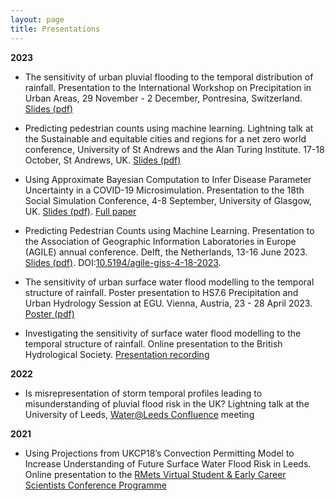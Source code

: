 ```yaml
---
layout: page
title: Presentations
---
```


**2023**
  * The sensitivity of urban pluvial flooding to the temporal distribution of rainfall. Presentation to the International Workshop on Precipitation in Urban Areas, 29 November - 2 December, Pontresina, Switzerland. [Slides (pdf)](https://masher92.github.io/pdfs/Prez_MollyAsher.pdf)

  * Predicting pedestrian counts using machine learning. Lightning talk at the Sustainable and equitable cities and regions for a net zero world conference, University of St Andrews and the Alan Turing Institute. 17-18 October, St Andrews, UK. [Slides (pdf)](https://masher92.github.io/pdfs/Molly.pdf)

  * Using Approximate Bayesian Computation to Infer Disease Parameter Uncertainty in a COVID-19 Microsimulation. Presentation to the 18th Social Simulation Conference, 4-8 September, University of Glasgow, UK. [Slides (pdf)](https://masher92.github.io/pdfs/2023-09-SSC.pdf). [Full paper](https://www.nature.com/articles/s41598-023-35580-z)
 
  * Predicting Pedestrian Counts using Machine Learning. Presentation to the Association of Geographic Information Laboratories in Europe (AGILE) annual conference. Delft, the Netherlands, 13-16 June 2023. [Slides (pdf)](https://masher92.github.io/pdfs/2023-07-AGILE_ML.pdf). DOI:[10.5194/agile-giss-4-18-2023](https://agile-giss.copernicus.org/articles/4/18/2023/).
    
  * The sensitivity of urban surface water flood modelling to the temporal structure of rainfall. Poster presentation to HS7.6 Precipitation and Urban Hydrology Session at EGU. Vienna, Austria, 23 - 28 April 2023. [Poster (pdf)](https://masher92.github.io/pdfs/EGU_Poster.pdf)

  * Investigating the sensitivity of surface water flood modelling to the temporal structure of rainfall. Online presentation to the British Hydrological Society. [Presentation recording](https://www.youtube.com/watch?v=VDoh3i_Qx4Q&t=1011s)

**2022**
* Is misrepresentation of storm temporal profiles leading to misunderstanding of pluvial flood risk in the UK? Lightning talk at the University of Leeds, [Water@Leeds Confluence](https://water.leeds.ac.uk/news/waterleeds-confluence-2022/) meeting

**2021**
* Using Projections from UKCP18’s Convection Permitting Model to Increase Understanding of Future Surface Water Flood Risk in Leeds. Online presentation to the [RMets Virtual Student & Early Career Scientists
Conference Programme](https://www.rmets.org/sites/default/files/2021-06/virtual_student_conference_programme_2021_0.pdf)



